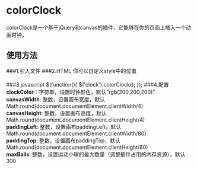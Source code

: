# colorClock
colorClock是一个基于jQuery和canvas的插件，它能够在你的页面上插入一个动画时钟。
## 使用方法
###1.引入文件
    <script src="jquery.min.js"></script>
    <script src="colorClock.js"></script> 
###2.HTML
    <canvas id="clock" style="right:0; bottom:0"></canvas>
你可以自定义style中的位置<br><br>
###3.javascript
    $(function(){
	    $('clock').colorClock();
	});
###4.配置
**clockColor**：字符串，设置时钟颜色，默认"rgb(200,200,200)"<br>
**canvasWidth**: 整数，设置画布宽度，默认Math.round(document.documentElement.clientWidth/4)<br>
**canvasHeight**: 整数，设置画布高度，默认Math.round(document.documentElement.clientHeight/4)<br>
**paddingLeft**: 整数，设置画布paddingLeft，默认Math.round(document.documentElement.clientWidth/80)<br>
**paddingTop**: 整数，设置画布paddingTop，默认Math.round(document.documentElement.clientHeight/80)<br>
**maxBalls**: 整数，设置运动小球的最大数量（调整插件占用的内存资源），默认300